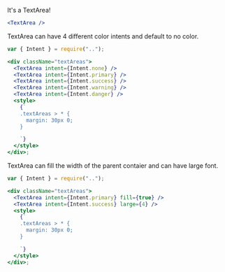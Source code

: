 It's a TextArea!

```jsx
<TextArea />
```

TextArea can have 4 different color intents and default to no color.

```jsx
var { Intent } = require("..");

<div className="textAreas">
  <TextArea intent={Intent.none} />
  <TextArea intent={Intent.primary} />
  <TextArea intent={Intent.success} />
  <TextArea intent={Intent.warning} />
  <TextArea intent={Intent.danger} />
  <style>
    {`
    .textAreas > * {
      margin: 30px 0;
    }

    `}
  </style>
</div>;
```

TextArea can fill the width of the parent contaier and can have large font.

```jsx
var { Intent } = require("..");

<div className="textAreas">
  <TextArea intent={Intent.primary} fill={true} />
  <TextArea intent={Intent.success} large={4} />
  <style>
    {`
    .textAreas > * {
      margin: 30px 0;
    }

    `}
  </style>
</div>;
```
